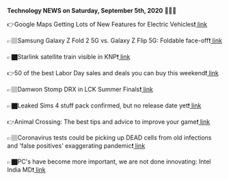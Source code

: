 <b>Technology NEWS on Saturday, September 5th, 2020</b> 📡📡📡 

👉Google Maps Getting Lots of New Features for Electric Vehicles❗️<a href='https://techblock.club/?p=7031'> link</a>

👉🏽Samsung Galaxy Z Fold 2 5G vs. Galaxy Z Flip 5G: Foldable face-off❗️<a href='https://techblock.club/?p=7033'> link</a>

👉🏿Starlink satellite train visible in KNP❗️<a href='https://techblock.club/?p=7035'> link</a>

👉50 of the best Labor Day sales and deals you can buy this weekend❗️<a href='https://techblock.club/?p=7037'> link</a>

👉🏽Damwon Stomp DRX in LCK Summer Finals❗️<a href='https://techblock.club/?p=7039'> link</a>

👉🏿Leaked Sims 4 stuff pack confirmed, but no release date yet❗️<a href='https://techblock.club/?p=7041'> link</a>

👉Animal Crossing: The best tips and advice to improve your game❗️<a href='https://techblock.club/?p=7043'> link</a>

👉🏽Coronavirus tests could be picking up DEAD cells from old infections and 'false positives' exaggerating pandemic❗️<a href='https://techblock.club/?p=7045'> link</a>

👉🏿PC's have become more important, we are not done innovating: Intel India MD❗️<a href='https://techblock.club/?p=7047'> link</a>

